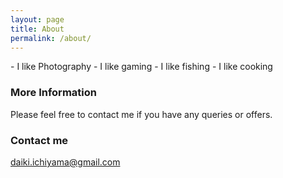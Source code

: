 ```yaml
---
layout: page
title: About
permalink: /about/
---
```



<div style="text-align: justify">
- I like Photography
- I like gaming
- I like fishing
- I like cooking
</div>



### More Information

Please feel free to contact me if you have any queries or offers.

### Contact me
[daiki.ichiyama@gmail.com](mailto:daiki.ichiyama@gmail.com)
